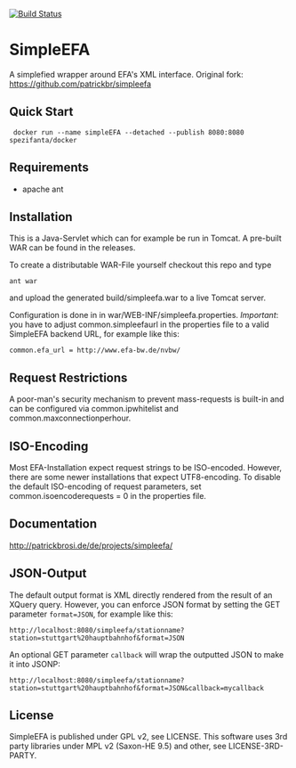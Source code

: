 [![Build Status](https://travis-ci.org/patrickbr/simpleefa.svg?branch=master)](https://travis-ci.org/patrickbr/simpleefa)

# SimpleEFA #

A simplefied wrapper around EFA's XML interface.
Original fork: https://github.com/patrickbr/simpleefa

## Quick Start

```
 docker run --name simpleEFA --detached --publish 8080:8080 spezifanta/docker
```


## Requirements ##

* apache ant


## Installation ##

This is a Java-Servlet which can for example be run in Tomcat. A pre-built WAR can be found in the releases.

To create a distributable WAR-File yourself checkout this repo and type

    ant war

and upload the generated build/simpleefa.war to a live Tomcat server.

Configuration is done in in war/WEB-INF/simpleefa.properties. *Important*: you have to adjust common.simpleefaurl in the properties file to a valid SimpleEFA backend URL, for example like this:

    common.efa_url = http://www.efa-bw.de/nvbw/


## Request Restrictions ##

A poor-man's security mechanism to prevent mass-requests is built-in and can be configured via common.ipwhitelist and common.maxconnectionperhour.


## ISO-Encoding ##

Most EFA-Installation expect request strings to be ISO-encoded. However, there are some newer installations that expect UTF8-encoding. To disable the default ISO-encoding of request parameters, set common.isoencoderequests = 0 in the properties file.


## Documentation ##

http://patrickbrosi.de/de/projects/simpleefa/


## JSON-Output ##

The default output format is XML directly rendered from the result of an XQuery query. However, you can enforce JSON format by setting the GET parameter `format=JSON`, for example like this:

    http://localhost:8080/simpleefa/stationname?station=stuttgart%20hauptbahnhof&format=JSON

An optional GET parameter `callback` will wrap the outputted JSON to make it into JSONP:

    http://localhost:8080/simpleefa/stationname?station=stuttgart%20hauptbahnhof&format=JSON&callback=mycallback


## License ##

SimpleEFA is published under GPL v2, see LICENSE. This software uses 3rd party libraries under MPL v2 (Saxon-HE 9.5) and other, see LICENSE-3RD-PARTY.

